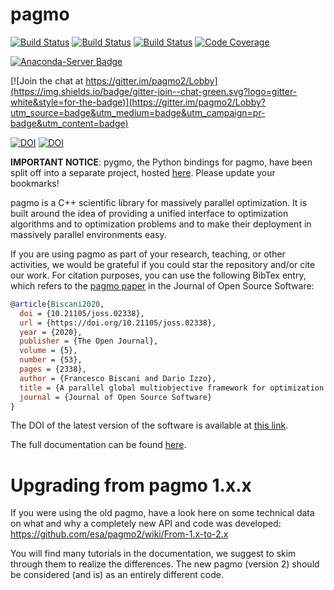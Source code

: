 pagmo
=====

[![Build Status](https://img.shields.io/circleci/project/github/esa/pagmo2/master.svg?style=for-the-badge)](https://circleci.com/gh/esa/pagmo2)
[![Build Status](https://img.shields.io/github/workflow/status/esa/pagmo2/GitHub%20CI?style=for-the-badge)](https://github.com/esa/pagmo2/actions?query=workflow%3A%22GitHub+CI%22)
[![Build Status](https://img.shields.io/travis/com/bluescarni/heyoka?style=for-the-badge)](https://travis-ci.com/bluescarni/heyoka)
[![Code Coverage](https://img.shields.io/codecov/c/github/esa/pagmo2.svg?style=for-the-badge)](https://codecov.io/github/esa/pagmo2?branch=master)

[![Anaconda-Server Badge](https://img.shields.io/conda/vn/conda-forge/pagmo.svg?style=for-the-badge)](https://anaconda.org/conda-forge/pagmo)

[![Join the chat at https://gitter.im/pagmo2/Lobby](https://img.shields.io/badge/gitter-join--chat-green.svg?logo=gitter-white&style=for-the-badge)](https://gitter.im/pagmo2/Lobby?utm_source=badge&utm_medium=badge&utm_campaign=pr-badge&utm_content=badge)

[![DOI](https://joss.theoj.org/papers/10.21105/joss.02338/status.svg)](https://doi.org/10.21105/joss.02338)
[![DOI](https://zenodo.org/badge/DOI/10.5281/zenodo.1045337.svg)](https://doi.org/10.5281/zenodo.1045336)

**IMPORTANT NOTICE**: pygmo, the Python bindings for pagmo, have been split off into a separate
project, hosted [here](https://github.com/esa/pygmo2). Please update your bookmarks!

pagmo is a C++ scientific library for massively parallel optimization. It is built around the idea of providing
a unified interface to optimization algorithms and to optimization problems and to make their deployment in
massively parallel environments easy.

If you are using pagmo as part of your research, teaching, or other activities, we would be grateful if you could star
the repository and/or cite our work. For citation purposes, you can use the following BibTex entry, which refers
to the [pagmo paper](https://doi.org/10.21105/joss.02338) in the Journal of Open Source Software:

```bibtex
@article{Biscani2020,
  doi = {10.21105/joss.02338},
  url = {https://doi.org/10.21105/joss.02338},
  year = {2020},
  publisher = {The Open Journal},
  volume = {5},
  number = {53},
  pages = {2338},
  author = {Francesco Biscani and Dario Izzo},
  title = {A parallel global multiobjective framework for optimization: pagmo},
  journal = {Journal of Open Source Software}
}
```

The DOI of the latest version of the software is available at [this link](https://doi.org/10.5281/zenodo.1045336).

The full documentation can be found [here](https://esa.github.io/pagmo2/).

Upgrading from pagmo 1.x.x
==========================

If you were using the old pagmo, have a look here on some technical data on what and why a completely
new API and code was developed: https://github.com/esa/pagmo2/wiki/From-1.x-to-2.x

You will find many tutorials in the documentation, we suggest to skim through them to
realize the differences. The new pagmo (version 2) should be considered (and is) as an entirely different code.
